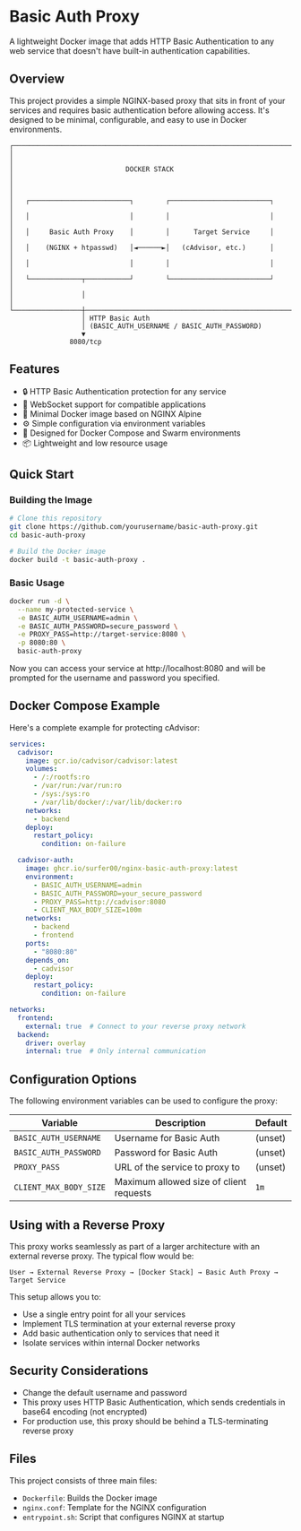 # Basic Auth Proxy

A lightweight Docker image that adds HTTP Basic Authentication to any web service that doesn't have built-in authentication capabilities.

## Overview

This project provides a simple NGINX-based proxy that sits in front of your services and requires basic authentication before allowing access. It's designed to be minimal, configurable, and easy to use in Docker environments.

```
┌─────────────────────────────────────────────────────────────────────┐
│                                                                     │
│                            DOCKER STACK                             │
│                                                                     │
│   ┌─────────────────────────┐        ┌─────────────────────────┐    │
│   │                         │        │                         │    │
│   │     Basic Auth Proxy    │        │      Target Service     │    │
│   │    (NGINX + htpasswd)   │◄──────►│   (cAdvisor, etc.)      │    │
│   │                         │        │                         │    │
│   └─────────────┬───────────┘        └─────────────────────────┘    │
│                 │                                                   │
└─────────────────┼───────────────────────────────────────────────────┘
                  │ HTTP Basic Auth
                  │ (BASIC_AUTH_USERNAME / BASIC_AUTH_PASSWORD)
                  ▼
               8080/tcp
```

## Features

- 🔒 HTTP Basic Authentication protection for any service
- 🔌 WebSocket support for compatible applications
- 🐳 Minimal Docker image based on NGINX Alpine
- ⚙️ Simple configuration via environment variables
- 🔄 Designed for Docker Compose and Swarm environments
- 📦 Lightweight and low resource usage

## Quick Start

### Building the Image

```bash
# Clone this repository
git clone https://github.com/yourusername/basic-auth-proxy.git
cd basic-auth-proxy

# Build the Docker image
docker build -t basic-auth-proxy .
```

### Basic Usage

```bash
docker run -d \
  --name my-protected-service \
  -e BASIC_AUTH_USERNAME=admin \
  -e BASIC_AUTH_PASSWORD=secure_password \
  -e PROXY_PASS=http://target-service:8080 \
  -p 8080:80 \
  basic-auth-proxy
```

Now you can access your service at http://localhost:8080 and will be prompted for the username and password you specified.

## Docker Compose Example

Here's a complete example for protecting cAdvisor:

```yaml
services:
  cadvisor:
    image: gcr.io/cadvisor/cadvisor:latest
    volumes:
      - /:/rootfs:ro
      - /var/run:/var/run:ro
      - /sys:/sys:ro
      - /var/lib/docker/:/var/lib/docker:ro
    networks:
      - backend
    deploy:
      restart_policy:
        condition: on-failure

  cadvisor-auth:
    image: ghcr.io/surfer00/nginx-basic-auth-proxy:latest
    environment:
      - BASIC_AUTH_USERNAME=admin
      - BASIC_AUTH_PASSWORD=your_secure_password
      - PROXY_PASS=http://cadvisor:8080
      - CLIENT_MAX_BODY_SIZE=100m
    networks:
      - backend
      - frontend
    ports:
      - "8080:80"
    depends_on:
      - cadvisor
    deploy:
      restart_policy:
        condition: on-failure

networks:
  frontend:
    external: true  # Connect to your reverse proxy network
  backend:
    driver: overlay
    internal: true  # Only internal communication
```

## Configuration Options

The following environment variables can be used to configure the proxy:

| Variable | Description | Default |
|----------|-------------|---------|
| `BASIC_AUTH_USERNAME` | Username for Basic Auth | (unset) |
| `BASIC_AUTH_PASSWORD` | Password for Basic Auth | (unset) |
| `PROXY_PASS` | URL of the service to proxy to | (unset) |
| `CLIENT_MAX_BODY_SIZE` | Maximum allowed size of client requests | `1m` |

## Using with a Reverse Proxy

This proxy works seamlessly as part of a larger architecture with an external reverse proxy. The typical flow would be:

```
User → External Reverse Proxy → [Docker Stack] → Basic Auth Proxy → Target Service
```

This setup allows you to:
- Use a single entry point for all your services
- Implement TLS termination at your external reverse proxy
- Add basic authentication only to services that need it
- Isolate services within internal Docker networks

## Security Considerations

- Change the default username and password
- This proxy uses HTTP Basic Authentication, which sends credentials in base64 encoding (not encrypted)
- For production use, this proxy should be behind a TLS-terminating reverse proxy

## Files

This project consists of three main files:

- `Dockerfile`: Builds the Docker image
- `nginx.conf`: Template for the NGINX configuration
- `entrypoint.sh`: Script that configures NGINX at startup
